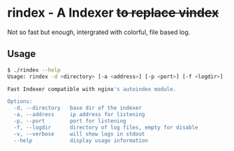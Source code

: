 # rindex - A Indexer ~~to replace vindex~~

Not so fast but enough, intergrated with colorful, file based log.

## Usage

```bash
$ ./rindex --help
Usage: rindex -d <directory> [-a <address>] [-p <port>] [-f <logdir>] [-v]

Fast Indexer compatible with nginx's autoindex module.

Options:
  -d, --directory   base dir of the indexer
  -a, --address     ip address for listening
  -p, --port        port for listening
  -f, --logdir      directory of log files, empty for disable
  -v, --verbose     will show logs in stdout
  --help            display usage information
```
